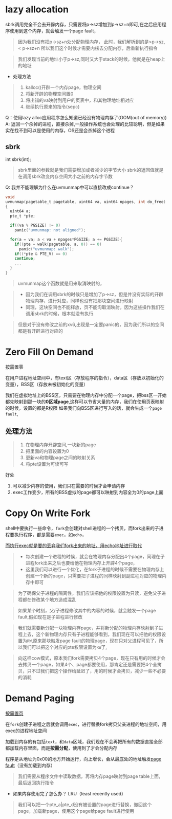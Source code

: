 
# lazy allocation
sbrk调用完全不会去开辟内存，只需要将p->sz增加到p->sz+n即可,在之后应用程序使用到这个内存，就会触发一个page fault，
>因为我们没有把p->sz+n处分配物理内存，
>此时，我们解析到的是>p->sz,< p->sz+n
>所以我们这个时候才需要内核去分配内存，后重新执行指令

>我们发现当前的地址小于p->sz,同时又大于stack的时候，他就是在heap上的地址
 
* 处理方法
>1. kalloc()开辟一个内存page，物理空间
>2. 将新开辟的物理空间置0
>3. 将出错的va映射到用户的页表中，和其物理地址相对应
>4. 继续执行原来的指令(sepc)

Q：使用lazy alloc应用程序怎么知道已经没有物理内存了(OOM(out of memory))
A: 返回一个杀掉的进程，直接杀掉,一般操作系统也会处理的比较聪明，但是如果实在找不到可以是使用的内存，OS还是会杀掉这个进程

## sbrk
int sbrk(int);
>sbrk里面的参数就是我们需要增加或者减少的字节大小
>sbrk的返回值就是在调用sbrk改变内存空间大小之前的内存字节数

Q: 我并不能理解为什么在uvmunmap中可以直接改成continue？
~~~c
void
uvmunmap(pagetable_t pagetable, uint64 va, uint64 npages, int do_free)
{
  uint64 a;
  pte_t *pte;

  if((va % PGSIZE) != 0)
    panic("uvmunmap: not aligned");

  for(a = va; a < va + npages*PGSIZE; a += PGSIZE){
    if((pte = walk(pagetable, a, 0)) == 0)
      panic("uvmunmap: walk");
    if((*pte & PTE_V) == 0)
    continue;
    ...
  }
}
~~~
>uvmunmap这个函数就是用来取消映射的，

>* 因为我们在调用sbrk的时候只是增加了p->sz，但是并没有实际的开辟物理内存，进行对应，同样也没有把那块空间进行映射
>* 同理，这块空间也不能释放，页不能沟取消映射，因为这些操作我们在调用sbrk的时候，根本就没有执行

>但是对于没有修改之前的xv6,出现是一定要panic的，因为我们所以的空间都是有开辟进行对应的


# Zero Fill On Demand
按需置零

在用户进程地址空间中，有text区（存放程序的指令），data区（存放以初始化的变量），BSS区（存放未被初始化的变量）

我们在虚拟地址上的BSS区，只需要在物理内存中分配一个page，把bss区一开始都先映射到那一块的**0区域page**,这样可以节省大量的内存，我们在使用页表映射的时候，设置的都是R权限 
如果我们向BSS区进行写入的话，就会生成一个`page fault`,

处理方法
---
>1. 在物理内存开辟空间,一块新的page
>2. 把里面的内容设置为0
>3. 更新va和物理page之间的映射关系
>4. 将pte设置为可读可写

好处

1. 可以减少内存的使用，我们只在需要的时候才会申请内存
2. exec工作变少，所有的BSS虚拟的page都可以映射到内容全为0的page上面

# Copy On Write Fork
shell中要执行一些命令，`fork`会创建对shell进程的一个拷贝，而fork出来的子进程要执行程序，都是需要`exec`，如`echo`，

<u>而执行exec就是要的丢弃我们fork出来的地址，用echo地址进行取代</u>

>* 每次创建一个进程的时候，就会在物理内存分配出4个page，同理在子进程fork出来之后也要给他在物理内存上开辟4个page，
>* 这里我们可以进行一个优化，在fork子进程的时候不需要在物理内存上创建一个新的page，只需要把子进程的同样映射到副进程对应的物理内存中即可

>为了确保父子进程的隔离性，我们应该把他的权限设置为只读，避免父子进程都在修改某个地方造成混乱

>如果某个时刻，父/子进程修改其中的内容的时候，就会触发一个page fault,假如现在是子进程进行修改

>我们就需要新分配一块物理内存page，并将新分配的物理内存映射到子进程上去，这个新物理内存只有子进程能够看到，我们现在可以把他的权限设置为`RW`,原来那块触发page fault的物理page，现在只对父进程可见了，所以我们可以把这个对应的pte权限设置为`RW`了,

>向这样cow模式，原本我们fork需要拷贝4个page，现在只有用的时候才会去拷贝一个page，如果4个、page都要使用，那肯定还是需要把4个全拷贝，只不过我们把这个操作给延迟了，用的时候才会拷贝，减少一些不必要的消耗


# Demand Paging
<u>按需置页</u>

在`fork`创建子进程之后就会调用`exec`，进行替换fork拷贝父亲进程的地址空间，用exec的进程地址空间

加载到内存的有包括`text`，和`data`区域，我们现在不会再把所有的数据直接全部都加载内存里面，而是**按需分配**，使用到了才会分配内存

程序是从地址为0x00的地方开始运行，向上增长，会从最底处的地址触发<u>page fault</u>（没有加载到内存）

>我们需要从程序文件中读取数据，再将内存page映射到page table上面，最后返回执行指令

* 如果内存使用完了怎么办？
LRU（least recently used）
>我们可以把一个pte_a|pte_d没有被设置的page进行替换，撤回这个page，加载新page，使用这个page给page fault进行使用


